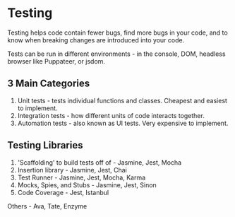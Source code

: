 # Testing

Testing helps code contain fewer bugs, find more bugs in your code, and to know when breaking changes are introduced into your code.

Tests can be run in different environments - in the console, DOM, headless browser like Puppateer, or jsdom.

## 3 Main Categories

1. Unit tests - tests individual functions and classes. Cheapest and easiest to implement.
2. Integration tests - how different units of code interacts together.
3. Automation tests - also known as UI tests. Very expensive to implement.

## Testing Libraries

1. 'Scaffolding' to build tests off of -    Jasmine, Jest, Mocha
2. Insertion library -                      Jasmine, Jest, Chai
3. Test Runner -                            Jasmine, Jest, Mocha, Karma
4. Mocks, Spies, and Stubs -                Jasmine, Jest, Sinon
5. Code Coverage -                                   Jest, Istanbul

Others - Ava, Tate, Enzyme